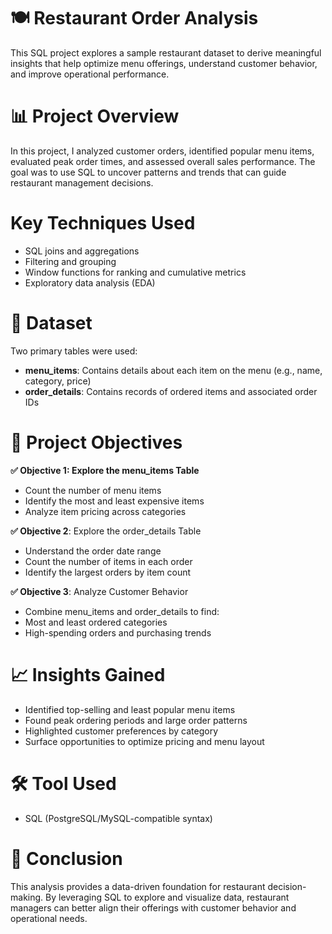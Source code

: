 # 🍽️ Restaurant Order Analysis
This SQL project explores a sample restaurant dataset to derive meaningful insights that help optimize menu offerings, understand customer behavior, and improve operational performance.

# 📊 Project Overview
In this project, I analyzed customer orders, identified popular menu items, evaluated peak order times, and assessed overall sales performance. The goal was to use SQL to uncover patterns and trends that can guide restaurant management decisions.

# Key Techniques Used
- SQL joins and aggregations
- Filtering and grouping
- Window functions for ranking and cumulative metrics
- Exploratory data analysis (EDA)

# 🧩 Dataset
Two primary tables were used:
- **menu_items**: Contains details about each item on the menu (e.g., name, category, price)
- **order_details**: Contains records of ordered items and associated order IDs

# 🎯 Project Objectives
**✅ Objective 1: Explore the menu_items Table**
- Count the number of menu items
- Identify the most and least expensive items
- Analyze item pricing across categories

**✅ Objective 2**: Explore the order_details Table
- Understand the order date range
- Count the number of items in each order
- Identify the largest orders by item count

**✅ Objective 3**: Analyze Customer Behavior
- Combine menu_items and order_details to find:
- Most and least ordered categories
- High-spending orders and purchasing trends

# 📈 Insights Gained
- Identified top-selling and least popular menu items
- Found peak ordering periods and large order patterns
- Highlighted customer preferences by category
- Surface opportunities to optimize pricing and menu layout

# 🛠️ Tool Used
- SQL (PostgreSQL/MySQL-compatible syntax)

# 📌 Conclusion
This analysis provides a data-driven foundation for restaurant decision-making. By leveraging SQL to explore and visualize data, restaurant managers can better align their offerings with customer behavior and operational needs.
